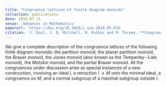 ```yaml
---
title: "Congruence lattices of finite diagram monoids"
collection: publications
date: 2018-07-31
venue: 'Advances in Mathematics'
paperurl: 'https://doi.org/10.1016/j.aim.2018.05.016'
citation: 'J. East, J. D. Mitchell, N. Ruškuc and M. Torpey. **Congruence lattices of finite diagram monoids**, *Advances in Mathematics* **333** (Jul 2018) 931--1003.'
---
```


We give a complete description of the congruence lattices of the following
finite diagram monoids: the partition monoid, the planar partition monoid, the
Brauer monoid, the Jones monoid (also known as the Temperley--Lieb monoid), the
Motzkin monoid, and the partial Brauer monoid. All the congruences under
discussion arise as special instances of a new construction, involving an ideal
$I$, a retraction $I \to M$ onto the minimal ideal, a congruence on $M$, and a
normal subgroup of a maximal subgroup outside $I$.
